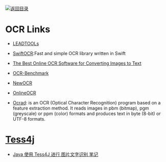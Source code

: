 [![返回目录](https://parg.co/UGo)](https://github.com/wxyyxc1992/Awesome-Links)

# OCR Links

* [LEADTOOLs](http://leadtools.gcpowertools.com.cn/orders/)

* [SwiftOCR](https://github.com/garnele007/SwiftOCR):Fast and simple OCR library written in Swift

* [The Best Online OCR Software for Converting Images to Text](http://blog.a9t9.com/2015/02/ocr-online-converter-review.html)

* [OCR-Benchmark](https://github.com/A9T9/OCR-Benchmark)

* [NewOCR](https://www.newocr.com/)

* [OnlineOCR](http://www.onlineocr.net/)

* [Ocrad](http://www.gnu.org/software/ocrad/): is an OCR (Optical Character Recognition) program based on a feature extraction method. It reads images in pbm (bitmap), pgm (greyscale) or ppm (color) formats and produces text in byte (8-bit) or UTF-8 formats.

# [Tess4j](https://github.com/nguyenq/tess4j)

* [Java 使用 Tess4J 进行 图片文字识别 笔记](http://my.oschina.net/zhouxiang/blog/161619)
